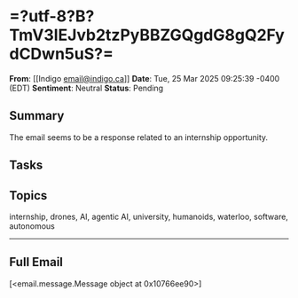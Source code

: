 # =?utf-8?B?TmV3IEJvb2tzPyBBZGQgdG8gQ2FydCDwn5uS?=
**From**: [[Indigo <email@indigo.ca>]]
**Date**: Tue, 25 Mar 2025 09:25:39 -0400 (EDT)
**Sentiment**: Neutral
**Status**: Pending

## Summary
The email seems to be a response related to an internship opportunity.

## Tasks

## Topics
internship, drones, AI, agentic AI, university, humanoids, waterloo, software, autonomous

---

## Full Email
[<email.message.Message object at 0x10766ee90>]